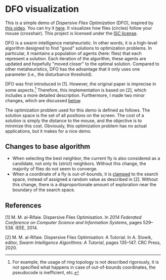 # DFO visualization

This is a simple demo of *Dispersive Flies Optimization* (DFO), inspired by [this video](https://youtu.be/VZGp0Dv01rE).
You can try it [here](https://gijs-pennings.github.io/dispersive-flies). It visualizes how flies (circles) follow your mouse (crosshair).
This project is licensed under the [ISC license](LICENSE.txt).

DFO is a swarm intelligence metaheuristic. In other words, it is a high-level algorithm designed to find "good" solutions to optimization problems. In particular, it maintains a population of agents (here: flies) that each represent a solution. Each iteration of the algorithm, these agents are updated and hopefully "moved closer" to the optimal solution.
Compared to other metaheuristics, DFO has the advantage that it only uses one parameter (i.e., the disturbance threshold).

DFO was first introduced in [1]. However, the original paper is imprecise in some aspects.[^1]
Therefore, this implementation is based on [2], which includes a more detailed description.
Furthermore, I made two minor changes, which are discussed [below](#changes-to-base-algorithm).

[^1]: For example, the usage of ring topology is not described rigorously, it is not specified what happens in case of out-of-bounds coordinates, the pseudocode is inefficient, etc.

The optimization problem used for this demo is defined as follows.
The solution space is the set of all positions on the screen.
The cost of a solution is simply the distance to the mouse, and the objective is to minimize this cost.
Obviously, this optimization problem has no actual applications, but it makes for a nice demo.


## Changes to base algorithm

- When selecting the best neighbor, the current fly is also considered as a candidate, not only its (strict) neighbors. Without this change, the majority of flies do not seem to converge.
- When a coordinate of a fly is out-of-bounds, it is [clamped](https://en.wikipedia.org/wiki/Clamping_(graphics)) to the search space, instead of assigned a random value as described in [2]. Without this change, there is a disproportionate amount of exploration near the boundary of the search space.


## References

[1] M. M. al-Rifaie. Dispersive Flies Optimisation. In *2014 Federated Conference on Computer Science and Information Systems*, pages 529–538. IEEE, 2014.

[2] M. M. al-Rifaie. Dispersive Flies Optimisation: A Tutorial. In A. Slowik, editor, *Swarm Intelligence Algorithms: A Tutorial*, pages 135–147. CRC Press, 2020.
